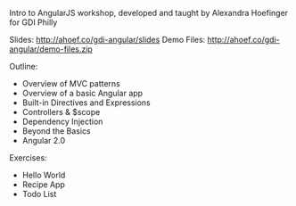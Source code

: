 Intro to AngularJS workshop, developed and taught by Alexandra Hoefinger for GDI Philly

Slides: http://ahoef.co/gdi-angular/slides
Demo Files: http://ahoef.co/gdi-angular/demo-files.zip

Outline:
- Overview of MVC patterns
- Overview of a basic Angular app
- Built-in Directives and Expressions
- Controllers & $scope
- Dependency Injection
- Beyond the Basics
- Angular 2.0

Exercises:
- Hello World
- Recipe App
- Todo List